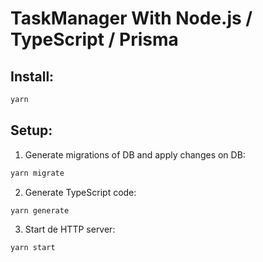 # TaskManager With Node.js / TypeScript / Prisma
## Install:

```sh
yarn
```

## Setup:

1. Generate migrations of DB and apply changes on DB:
  ```sh
  yarn migrate
  ```
2. Generate TypeScript code:
  ```sh
  yarn generate
  ```
3. Start de HTTP server:
  ```sh
  yarn start
  ```
